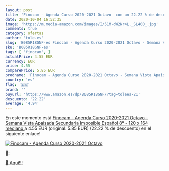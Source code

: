 ```yaml
---
layout: post
title: 'Finocam - Agenda Curso 2020-2021 Octavo  con un 22.22 % de descuento'
date: 2020-10-04 16:52:35
image: 'https://m.media-amazon.com/images/I/51M-dW2Nr4L._SL400_.jpg'
comments: true
category: ofertas
author: 'tole.es'
slug: 'B085R18GNF-es Finocam - Agenda Curso 2020-2021 Octavo - Semana Vista...'
sku: 'B085R18GNF-es'
tags: [ 'finocam', ]
actualPrice: 4.55 EUR
currency: EUR
price: 4.55
comparePrice: 5.85 EUR
prodname: 'Finocam - Agenda Curso 2020-2021 Octavo - Semana Vista Apaisada Secundaria Imposible Español  8º - 120 x 164  mediano '
country: 'es'
flag: '🇪🇸'
brand: ''
buyurl: 'https://www.amazon.es/dp/B085R18GNF/?tag=tolees-21'
descuento: '22.22'
average: '4.94'
---
```


En este momento está [Finocam - Agenda Curso 2020-2021 Octavo - Semana Vista Apaisada Secundaria Imposible Español  8º - 120 x 164  mediano ](https://www.amazon.es/dp/B085R18GNF/?tag=tolees-21) a 4.55 EUR (original: 5.85 EUR) (22.22 %  de descuento) en el siguiente enlace!

[![Finocam - Agenda Curso 2020-2021 Octavo ](https://m.media-amazon.com/images/I/51M-dW2Nr4L._SL400_.jpg)](https://www.amazon.es/dp/B085R18GNF/?tag=tolees-21)

🔎:


[🛒 Aquí!!!](https://www.amazon.es/dp/B085R18GNF/?tag=tolees-21)
